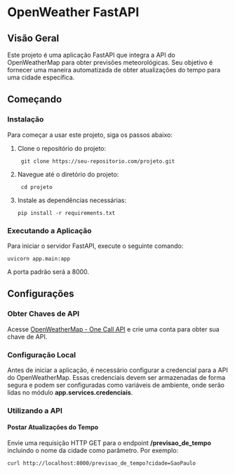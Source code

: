 # OpenWeather FastAPI

## Visão Geral

Este projeto é uma aplicação FastAPI que integra a API do OpenWeatherMap para obter previsões meteorológicas. Seu objetivo  é fornecer uma maneira automatizada de obter atualizações do tempo para uma cidade específica.

## Começando

### Instalação

Para começar a usar este projeto, siga os passos abaixo:

1. Clone o repositório do projeto:
   ```
    git clone https://seu-repositorio.com/projeto.git
    ```
1. Navegue até o diretório do projeto:
   ```
    cd projeto
    ```
1. Instale as dependências necessárias:
    ```
    pip install -r requirements.txt
    ```

### Executando a Aplicação
Para iniciar o servidor FastAPI, execute o seguinte comando:
   ```
   uvicorn app.main:app
   ```

A porta padrão será a 8000.

## Configurações

### Obter Chaves de API
Acesse [OpenWeatherMap - One Call API](https://openweathermap.org/api/one-call-3)
 e crie uma conta para obter sua chave de API.

### Configuração Local
Antes de iniciar a aplicação, é necessário configurar a credencial para a API do OpenWeatherMap. Essas credenciais devem ser armazenadas de forma segura e podem ser configuradas como variáveis de ambiente, onde serão lidas no módulo **app.services.credenciais**.


### Utilizando a API
#### Postar Atualizações do Tempo
Envie uma requisição HTTP GET para o endpoint **/previsao_de_tempo** incluindo o nome da cidade como parâmetro. Por exemplo:
```
curl http://localhost:8000/previsao_de_tempo?cidade=SaoPaulo
```
